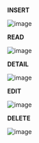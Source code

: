 **INSERT**

![image](https://github.com/user-attachments/assets/2c9c3364-b88b-4f07-af45-0c82aa4a6372)

**READ**

![image](https://github.com/user-attachments/assets/c192f8fd-acc6-48fa-b7f1-3646f35561f5)

**DETAIL**

![image](https://github.com/user-attachments/assets/b031ad2c-4627-4918-860d-0237ab7ac420)

**EDIT**

![image](https://github.com/user-attachments/assets/79c2bc2a-da54-4489-897b-9394ea5d6360)

**DELETE**

![image](https://github.com/user-attachments/assets/6344b372-d679-4c6a-b198-85dc59584755)
